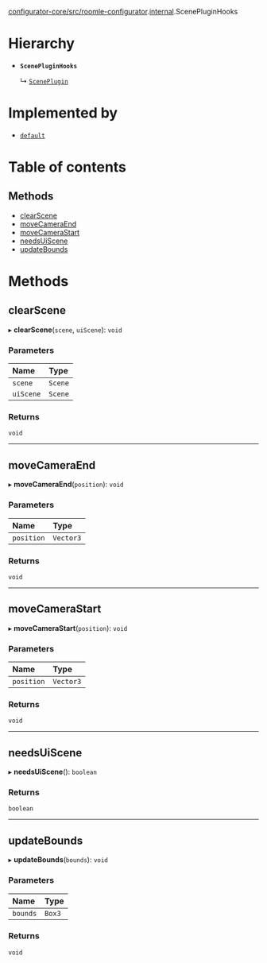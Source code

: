 [configurator-core/src/roomle-configurator](../modules/configurator_core_src_roomle_configurator.md).[internal](../modules/configurator_core_src_roomle_configurator._internal_.md).ScenePluginHooks

# Hierarchy

- **`ScenePluginHooks`**

  ↳ [`ScenePlugin`](configurator_core_src_roomle_configurator._internal_.ScenePlugin.md)

# Implemented by

- [`default`](../classes/configurator_core_src_roomle_configurator._internal_.default-26.md)

# Table of contents

## Methods

- [clearScene](configurator_core_src_roomle_configurator._internal_.ScenePluginHooks.md#clearscene)
- [moveCameraEnd](configurator_core_src_roomle_configurator._internal_.ScenePluginHooks.md#movecameraend)
- [moveCameraStart](configurator_core_src_roomle_configurator._internal_.ScenePluginHooks.md#movecamerastart)
- [needsUiScene](configurator_core_src_roomle_configurator._internal_.ScenePluginHooks.md#needsuiscene)
- [updateBounds](configurator_core_src_roomle_configurator._internal_.ScenePluginHooks.md#updatebounds)

# Methods

## clearScene

▸ **clearScene**(`scene`, `uiScene`): `void`

### Parameters

| Name | Type |
| :------ | :------ |
| `scene` | `Scene` |
| `uiScene` | `Scene` |

### Returns

`void`

___

## moveCameraEnd

▸ **moveCameraEnd**(`position`): `void`

### Parameters

| Name | Type |
| :------ | :------ |
| `position` | `Vector3` |

### Returns

`void`

___

## moveCameraStart

▸ **moveCameraStart**(`position`): `void`

### Parameters

| Name | Type |
| :------ | :------ |
| `position` | `Vector3` |

### Returns

`void`

___

## needsUiScene

▸ **needsUiScene**(): `boolean`

### Returns

`boolean`

___

## updateBounds

▸ **updateBounds**(`bounds`): `void`

### Parameters

| Name | Type |
| :------ | :------ |
| `bounds` | `Box3` |

### Returns

`void`

